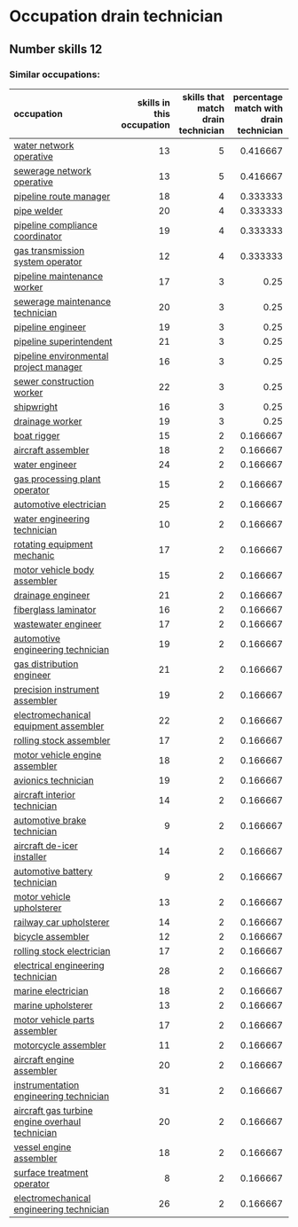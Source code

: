 # Occupation drain technician
## Number skills 12
### Similar occupations:
| occupation                                                                                            |   skills in this occupation |   skills that match drain technician |   percentage match with drain technician |   skills not in drain technician |
|:------------------------------------------------------------------------------------------------------|----------------------------:|-------------------------------------:|-----------------------------------------:|---------------------------------:|
| [water network operative](water_network_operative.md)                                                 |                          13 |                                    5 |                                 0.416667 |                                8 |
| [sewerage network operative](sewerage_network_operative.md)                                           |                          13 |                                    5 |                                 0.416667 |                                8 |
| [pipeline route manager](pipeline_route_manager.md)                                                   |                          18 |                                    4 |                                 0.333333 |                               14 |
| [pipe welder](pipe_welder.md)                                                                         |                          20 |                                    4 |                                 0.333333 |                               16 |
| [pipeline compliance coordinator](pipeline_compliance_coordinator.md)                                 |                          19 |                                    4 |                                 0.333333 |                               15 |
| [gas transmission system operator](gas_transmission_system_operator.md)                               |                          12 |                                    4 |                                 0.333333 |                                8 |
| [pipeline maintenance worker](pipeline_maintenance_worker.md)                                         |                          17 |                                    3 |                                 0.25     |                               14 |
| [sewerage maintenance technician](sewerage_maintenance_technician.md)                                 |                          20 |                                    3 |                                 0.25     |                               17 |
| [pipeline engineer](pipeline_engineer.md)                                                             |                          19 |                                    3 |                                 0.25     |                               16 |
| [pipeline superintendent](pipeline superintendent.md)                                                 |                          21 |                                    3 |                                 0.25     |                               18 |
| [pipeline environmental project manager](pipeline_environmental_project_manager.md)                   |                          16 |                                    3 |                                 0.25     |                               13 |
| [sewer construction worker](sewer_construction_worker.md)                                             |                          22 |                                    3 |                                 0.25     |                               19 |
| [shipwright](shipwright.md)                                                                           |                          16 |                                    3 |                                 0.25     |                               13 |
| [drainage worker](drainage_worker.md)                                                                 |                          19 |                                    3 |                                 0.25     |                               16 |
| [boat rigger](boat_rigger.md)                                                                         |                          15 |                                    2 |                                 0.166667 |                               13 |
| [aircraft assembler](aircraft_assembler.md)                                                           |                          18 |                                    2 |                                 0.166667 |                               16 |
| [water engineer](water_engineer.md)                                                                   |                          24 |                                    2 |                                 0.166667 |                               22 |
| [gas processing plant operator](gas_processing_plant_operator.md)                                     |                          15 |                                    2 |                                 0.166667 |                               13 |
| [automotive electrician](automotive_electrician.md)                                                   |                          25 |                                    2 |                                 0.166667 |                               23 |
| [water engineering technician](water_engineering_technician.md)                                       |                          10 |                                    2 |                                 0.166667 |                                8 |
| [rotating equipment mechanic](rotating_equipment_mechanic.md)                                         |                          17 |                                    2 |                                 0.166667 |                               15 |
| [motor vehicle body assembler](motor_vehicle_body_assembler.md)                                       |                          15 |                                    2 |                                 0.166667 |                               13 |
| [drainage engineer](drainage_engineer.md)                                                             |                          21 |                                    2 |                                 0.166667 |                               19 |
| [fiberglass laminator](fiberglass_laminator.md)                                                       |                          16 |                                    2 |                                 0.166667 |                               14 |
| [wastewater engineer](wastewater_engineer.md)                                                         |                          17 |                                    2 |                                 0.166667 |                               15 |
| [automotive engineering technician](automotive_engineering_technician.md)                             |                          19 |                                    2 |                                 0.166667 |                               17 |
| [gas distribution engineer](gas_distribution_engineer.md)                                             |                          21 |                                    2 |                                 0.166667 |                               19 |
| [precision instrument assembler](precision_instrument_assembler.md)                                   |                          19 |                                    2 |                                 0.166667 |                               17 |
| [electromechanical equipment assembler](electromechanical_equipment_assembler.md)                     |                          22 |                                    2 |                                 0.166667 |                               20 |
| [rolling stock assembler](rolling_stock_assembler.md)                                                 |                          17 |                                    2 |                                 0.166667 |                               15 |
| [motor vehicle engine assembler](motor_vehicle_engine_assembler.md)                                   |                          18 |                                    2 |                                 0.166667 |                               16 |
| [avionics technician](avionics_technician.md)                                                         |                          19 |                                    2 |                                 0.166667 |                               17 |
| [aircraft interior technician](aircraft_interior_technician.md)                                       |                          14 |                                    2 |                                 0.166667 |                               12 |
| [automotive brake technician](automotive_brake_technician.md)                                         |                           9 |                                    2 |                                 0.166667 |                                7 |
| [aircraft de-icer installer](aircraft_de-icer_installer.md)                                           |                          14 |                                    2 |                                 0.166667 |                               12 |
| [automotive battery technician](automotive_battery_technician.md)                                     |                           9 |                                    2 |                                 0.166667 |                                7 |
| [motor vehicle upholsterer](motor_vehicle_upholsterer.md)                                             |                          13 |                                    2 |                                 0.166667 |                               11 |
| [railway car upholsterer](railway_car_upholsterer.md)                                                 |                          14 |                                    2 |                                 0.166667 |                               12 |
| [bicycle assembler](bicycle_assembler.md)                                                             |                          12 |                                    2 |                                 0.166667 |                               10 |
| [rolling stock electrician](rolling_stock_electrician.md)                                             |                          17 |                                    2 |                                 0.166667 |                               15 |
| [electrical engineering technician](electrical_engineering_technician.md)                             |                          28 |                                    2 |                                 0.166667 |                               26 |
| [marine electrician](marine_electrician.md)                                                           |                          18 |                                    2 |                                 0.166667 |                               16 |
| [marine upholsterer](marine_upholsterer.md)                                                           |                          13 |                                    2 |                                 0.166667 |                               11 |
| [motor vehicle parts assembler](motor_vehicle_parts_assembler.md)                                     |                          17 |                                    2 |                                 0.166667 |                               15 |
| [motorcycle assembler](motorcycle_assembler.md)                                                       |                          11 |                                    2 |                                 0.166667 |                                9 |
| [aircraft engine assembler](aircraft_engine_assembler.md)                                             |                          20 |                                    2 |                                 0.166667 |                               18 |
| [instrumentation engineering technician](instrumentation_engineering_technician.md)                   |                          31 |                                    2 |                                 0.166667 |                               29 |
| [aircraft gas turbine engine overhaul technician](aircraft_gas_turbine_engine_overhaul_technician.md) |                          20 |                                    2 |                                 0.166667 |                               18 |
| [vessel engine assembler](vessel_engine_assembler.md)                                                 |                          18 |                                    2 |                                 0.166667 |                               16 |
| [surface treatment operator](surface_treatment_operator.md)                                           |                           8 |                                    2 |                                 0.166667 |                                6 |
| [electromechanical engineering technician](electromechanical_engineering_technician.md)               |                          26 |                                    2 |                                 0.166667 |                               24 |
